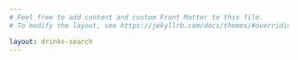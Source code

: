 ```yaml
---
# Feel free to add content and custom Front Matter to this file.
# To modify the layout, see https://jekyllrb.com/docs/themes/#overriding-theme-defaults

layout: drinks-search
---
```

